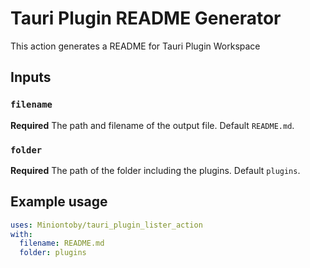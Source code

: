 # Tauri Plugin README Generator

This action generates a README for Tauri Plugin Workspace

## Inputs

### `filename`

**Required** The path and filename of the output file. Default `README.md`.

### `folder`

**Required** The path of the folder including the plugins. Default `plugins`.

## Example usage

```yaml
uses: Miniontoby/tauri_plugin_lister_action
with:
  filename: README.md
  folder: plugins
```
